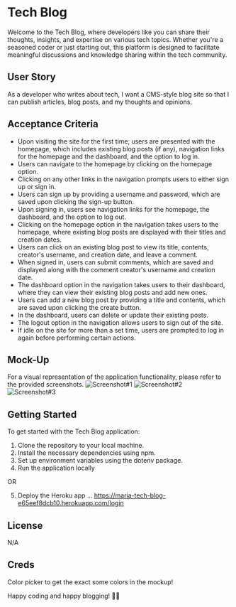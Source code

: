 # Tech Blog

Welcome to the Tech Blog, where developers like you can share their thoughts, insights, and expertise on various tech topics. Whether you're a seasoned coder or just starting out, this platform is designed to facilitate meaningful discussions and knowledge sharing within the tech community.

## User Story

As a developer who writes about tech, I want a CMS-style blog site so that I can publish articles, blog posts, and my thoughts and opinions.

## Acceptance Criteria

- Upon visiting the site for the first time, users are presented with the homepage, which includes existing blog posts (if any), navigation links for the homepage and the dashboard, and the option to log in.
- Users can navigate to the homepage by clicking on the homepage option.
- Clicking on any other links in the navigation prompts users to either sign up or sign in.
- Users can sign up by providing a username and password, which are saved upon clicking the sign-up button.
- Upon signing in, users see navigation links for the homepage, the dashboard, and the option to log out.
- Clicking on the homepage option in the navigation takes users to the homepage, where existing blog posts are displayed with their titles and creation dates.
- Users can click on an existing blog post to view its title, contents, creator's username, and creation date, and leave a comment.
- When signed in, users can submit comments, which are saved and displayed along with the comment creator's username and creation date.
- The dashboard option in the navigation takes users to their dashboard, where they can view their existing blog posts and add new ones.
- Users can add a new blog post by providing a title and contents, which are saved upon clicking the create button.
- In the dashboard, users can delete or update their existing posts.
- The logout option in the navigation allows users to sign out of the site.
- If idle on the site for more than a set time, users are prompted to log in again before performing certain actions.

## Mock-Up

For a visual representation of the application functionality, please refer to the provided screenshots.
![Screenshot#1](Screenshot%202024-04-01%20at%2010.44.02 PM.png)
![Screenshot#2](Screenshot%202024-04-01%20at%2010.43.04 PM.png)
![Screenshot#3](Screenshot%202024-04-01%20at%2010.43.47 PM.png)


## Getting Started 

To get started with the Tech Blog application:

1. Clone the repository to your local machine.
2. Install the necessary dependencies using npm.
3. Set up environment variables using the dotenv package.
4. Run the application locally

OR 

5. Deploy the Heroku app ... https://maria-tech-blog-e65eef8dcb10.herokuapp.com/login 

## License
N/A

## Creds
Color picker to get the exact some colors in the mockup!

Happy coding and happy blogging! 🚀📝
